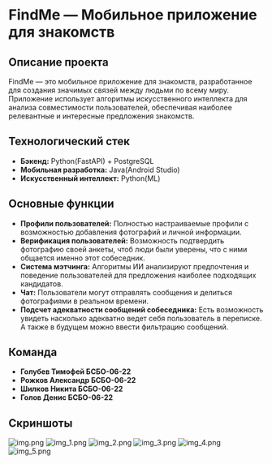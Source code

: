 # FindMe — Мобильное приложение для знакомств

## Описание проекта
FindMe — это мобильное приложение для знакомств, разработанное для создания значимых связей между людьми по всему миру. Приложение использует алгоритмы искусственного интеллекта для анализа совместимости пользователей, обеспечивая наиболее релевантные и интересные предложения знакомств.

## Технологический стек

- **Бэкенд:** Python(FastAPI) + PostgreSQL
- **Мобильная разработка:** Java(Android Studio)
- **Искусственный интеллект:** Python(ML)

## Основные функции

- **Профили пользователей:** Полностью настраиваемые профили с возможностью добавления фотографий и личной информации.
- **Верификация пользователей:** Возможность подтвердить фотографию своей анкеты, чтоб люди были уверены, что с ними общается именно этот собеседник.
- **Система мэтчинга:** Алгоритмы ИИ анализируют предпочтения и поведение пользователей для предложения наиболее подходящих кандидатов.
- **Чат:** Пользователи могут отправлять сообщения и делиться фотографиями в реальном времени.
- **Подсчет адекватности сообщений собеседника:** Есть возможность увидеть насколько адекватно ведет себя пользователь в переписке. А также в будущем можно ввести фильтрацию сообщений.

## Команда

- **Голубев Тимофей БСБО-06-22**
- **Рожков Александр БСБО-06-22**
- **Шилков Никита БСБО-06-22**
- **Голов Денис БСБО-06-22**

## Скриншоты
![img.png](screenshots/img.png)
![img_1.png](screenshots/img_1.png)
![img_2.png](screenshots/img_2.png)
![img_3.png](screenshots/img_3.png)
![img_4.png](screenshots/img_4.png)
![img_5.png](screenshots/img_5.png)

